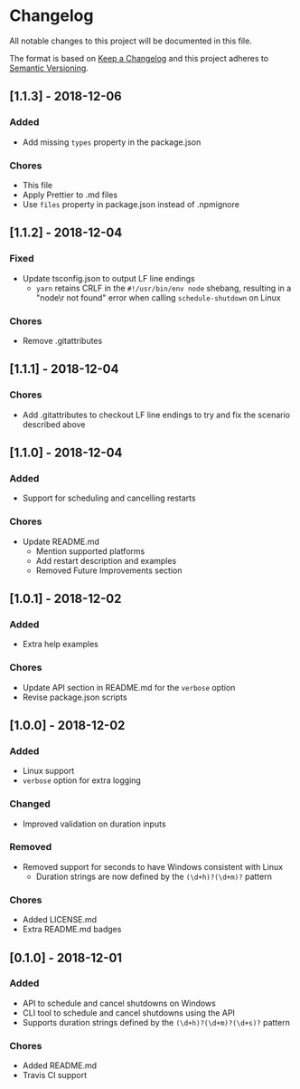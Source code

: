 # Changelog

All notable changes to this project will be documented in this file.

The format is based on [Keep a Changelog](http://keepachangelog.com/) and this project adheres to [Semantic Versioning](http://semver.org/).

## [1.1.3] - 2018-12-06

### Added

-   Add missing `types` property in the package.json

### Chores

-   This file
-   Apply Prettier to .md files
-   Use `files` property in package.json instead of .npmignore

## [1.1.2] - 2018-12-04

### Fixed

-   Update tsconfig.json to output LF line endings
    -   `yarn` retains CRLF in the `#!/usr/bin/env node` shebang, resulting in a "node\r not found" error when calling `schedule-shutdown` on Linux

### Chores

-   Remove .gitattributes

## [1.1.1] - 2018-12-04

### Chores

-   Add .gitattributes to checkout LF line endings to try and fix the scenario described above

## [1.1.0] - 2018-12-04

### Added

-   Support for scheduling and cancelling restarts

### Chores

-   Update README.md
    -   Mention supported platforms
    -   Add restart description and examples
    -   Removed Future Improvements section

## [1.0.1] - 2018-12-02

### Added

-   Extra help examples

### Chores

-   Update API section in README.md for the `verbose` option
-   Revise package.json scripts

## [1.0.0] - 2018-12-02

### Added

-   Linux support
-   `verbose` option for extra logging

### Changed

-   Improved validation on duration inputs

### Removed

-   Removed support for seconds to have Windows consistent with Linux
    -   Duration strings are now defined by the `(\d+h)?(\d+m)?` pattern

### Chores

-   Added LICENSE.md
-   Extra README.md badges

## [0.1.0] - 2018-12-01

### Added

-   API to schedule and cancel shutdowns on Windows
-   CLI tool to schedule and cancel shutdowns using the API
-   Supports duration strings defined by the `(\d+h)?(\d+m)?(\d+s)?` pattern

### Chores

-   Added README.md
-   Travis CI support
